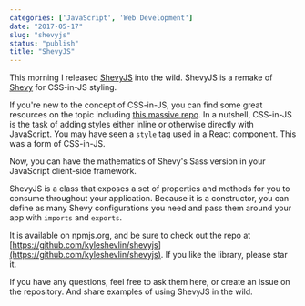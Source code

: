 ```yaml
---
categories: ['JavaScript', 'Web Development']
date: "2017-05-17"
slug: "shevyjs"
status: "publish"
title: "ShevyJS"
---
```


This morning I released [ShevyJS](https://github.com/kyleshevlin/shevyjs) into the wild. ShevyJS is a remake of [Shevy](https://github.com/kyleshevlin/shevy) for CSS-in-JS styling.

If you're new to the concept of CSS-in-JS, you can find some great resources on the topic including [this massive repo](https://github.com/MicheleBertoli/css-in-js). In a nutshell, CSS-in-JS is the task of adding styles either inline or otherwise directly with JavaScript. You may have seen a `style` tag used in a React component. This was a form of CSS-in-JS.

Now, you can have the mathematics of Shevy's Sass version in your JavaScript client-side framework.

ShevyJS is a class that exposes a set of properties and methods for you to consume throughout your application. Because it is a constructor, you can define as many Shevy configurations you need and pass them around your app with `imports` and `exports`.

It is available on npmjs.org, and be sure to check out the repo at [https://github.com/kyleshevlin/shevyjs](https://github.com/kyleshevlin/shevyjs). If you like the library, please star it.

If you have any questions, feel free to ask them here, or create an issue on the repository. And share examples of using ShevyJS in the wild.
